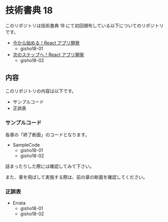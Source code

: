 # 技術書典 18

このリポジトリは技術書典 18 にて初回頒布している以下についてのリポジトリです。

- [今から始める！React アプリ開発](https://techbookfest.org/product/nEPXGu3Cmp1rus7JVcfTU4)
  - gisho18-01
- [次のステップへ！React アプリ開発](https://techbookfest.org/product/qza90k6k5rPKSTgSVkVMFj)
  - gisho18-02

## 内容

このリポジトリの内容は以下です。

- サンプルコード
- 正誤表

### サンプルコード

各章の「終了断面」のコードとなります。

- SampleCode
  - gisho18-01
  - gisho18-02

詰まったりした際には確認してみて下さい。

また、章を飛ばして実施する際は、前の章の断面を確認してください。

### 正誤表

- Errata
  - gisho18-01
  - gisho18-02
